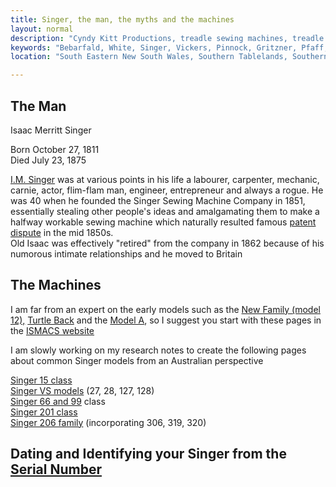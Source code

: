 ```yaml
---
title: Singer, the man, the myths and the machines
layout: normal
description: "Cyndy Kitt Productions, treadle sewing machines, treadle sewing machine parts, sewing machine parts, vintage treadle sewing machines, reproduction sewing machine manuals, sewing machine manual, eco sewing"
keywords: "Bebarfald, White, Singer, Vickers, Pinnock, Gritzner, Pfaff, treadle sewing machine, vintage sewing machine, sewing machine manual"
location: "South Eastern New South Wales, Southern Tablelands, Southern Highlands, Goulburn, New South Wales, Australia.  Custom clothing and costume.  Craft accesories "

---
```


<div class="container">
<div class="row">
<div class="col-3">
<h2 class="text-left">The Man</h2>
<p class="h3">Isaac Merritt Singer</p>
<p class="h6"> Born October 27, 1811<br> Died July 23, 1875</p>
</div><!-- end col -->
<div class="col-9">
<p> <a href="https://www.historytoday.com/archive/singer-sewing-machine-patented%20">I.M.  Singer</a> was at various points in his life a labourer, carpenter, mechanic, carnie, actor, flim-flam man, engineer, entrepreneur and always a rogue.  He was 40 when he founded the Singer Sewing Machine Company in 1851, essentially stealing other people's ideas and amalgamating them to make a halfway workable sewing machine which naturally resulted famous <a href="https://www.smithsonianmag.com/smithsonian-institution/how-singer-won-sewing-machine-war-180955919/">patent dispute</a> in the mid 1850s. <br> Old Isaac was effectively &quot;retired&quot; from the company in 1862 because of his numorous intimate relationships and he moved to Britain</p>
</div><!-- end col -->
</div><!-- end row -->
<div class="row">
<div class="col-3">
<h2 class="text-left">The Machines</h2>
</div><!-- end col -->
<div class="col-9">
<p>I am far from an expert on the early models such as the <a href="//ismacs.net/singer_sewing_machine_company/early_singer_history_new_familyl">New Family (model 12),</a> <a href="//ismacs.net/singer_sewing_machine_company/singer_turtle_back_model_sewing_machinel">Turtle Back</a> and the <a href="//ismacs.net/singer_sewing_machine_company/early_singer_history_the_letter_al">Model A</a>, so I suggest you start with these pages in the <a href="//ismacs.net/l">ISMACS website</a></p>
<p>I am slowly working on my research notes to create the following pages about common Singer models from an Australian perspective</p>
<p><a href="{{"info-15"}}.html">Singer 15 class</a><a href="{{"info-27"}}.html"><br> Singer VS models</a> (27, 28, 127, 128)<br> <a href="{{"info-66-99"}}.html">Singer 66 and 99</a> class <br> <a href="{{"info-201"}}.html">Singer 201 class</a><br> <a href="{{"info-206"}}.html">Singer 206 family</a> (incorporating 306, 319, 320)</p>
</div><!-- end col -->
</div><!-- end row -->
<h2 class="text-center">Dating and Identifying your Singer from the <a href="{{"id-02"}}.html">Serial Number</a></h2>
</div>

